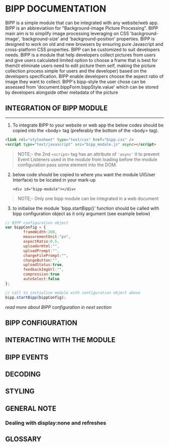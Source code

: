 # BIPP DOCUMENTATION

BIPP is a simple module that can be integrated with any website/web app.
BIPP is an abbreviatiion for "Background-Image Picture Processing".
BIPP main aim is to simplify image processing leveraging on CSS 'background-image', 'background-size' and 'background-position' properties.
BIPP is designed to work on old and new browsers by ensuring pure Javascript and cross-platform CSS properties.
BIPP can be customized to suit developers needs.
BIPP is a module that help developers collect pictures from users and give users calculated limited option to choose a frame that is best for them(it eliminate users need to edit picture them self, making the picture collection process simple for users and the developer) based on the developers specification.
BIPP enable developers choose the aspect ratio of image they want to collect.
BIPP's bipp-style the user chose can be assessed from 'document.bippForm.bippStyle.value' which can be stored by developers alongside other metadata of the picture

## INTEGRATION OF BIPP MODULE

---

1. To integrate BIPP to your website or web app the below codes should be copied into the \<body> tag (preferably the bottom of the \<body> tag).

```html
<link rel="stylesheet" type="text/css" href="bipp.css" />
<script type="text/javascript" src="bipp_module.js" async></script>
```

> NOTE;- the 2nd `<script>` tag has an attribute of `'async'` it to prevent Event Listeners used in the module from loading before the module configuration pass some element into the DOM.

2.  below code should be copied to where you want the module UI(User Interface) to be located in your mark-up

        <div id="bipp-module"></div>

> NOTE;- Only one bipp module can be integrated in a web document

3. to initialise the module 'bipp.startBipp()' function should be called with bipp configuration object as it only argument (see example below)

```js
// BIPP configuration object
var bippConfig = {
		frameWidth:200,
		measurementUnit:"px",
		aspectRatio:0.5,
		uploaderHtml:"",
		uploadPrompt:"",
		changeFilePrompt:"",
		changeButton:"",
		uploadStatus:true,
		feedbackImgUrl:"",
		compression:true
		autoSelect:false
};

// call to initialise module with configuration object above
bipp.startBipp(bippConfig);
```

_read more about BIPP configuration in next section_

## BIPP CONFIGURATION

## INTERACTING WITH THE MODULE

## BIPP EVENTS

## DECODING

## STYLING

## GENERAL NOTE

### Dealing with display:none and refreshes

## GLOSSARY
